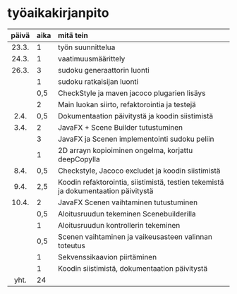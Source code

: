 # työaikakirjanpito

|päivä	|aika	|mitä tein|
|:----:	|:-----	|:-----	|
|23.3.	|1	|työn suunnittelua|
|24.3.	|1	|vaatimuusmäärittely|
|26.3.	|3	|sudoku generaattorin luonti|
|	|1	|sudoku ratkaisijan luonti|
|	|0,5	|CheckStyle ja maven jacoco plugarien lisäys|
|	|2	|Main luokan siirto, refaktorointia ja testejä|
|2.4.	|0,5	|Dokumentaation päivitystä ja koodin siistimistä|
|3.4.	|2	|JavaFX + Scene Builder tutustuminen|
|	|3	|JavaFX ja Scenen implementointi sudoku peliin|
|	|1	|2D arrayn kopioiminen ongelma, korjattu deepCopylla|
|8.4.	|0,5	|Checkstyle, Jacoco excludet ja koodin siistimistä|
|9.4.	|2,5	|Koodin refaktorointia, siistimistä, testien tekemistä ja dokumentaation päivitystä|
|10.4.	|2	|JavaFX Scenen vaihtaminen tutustuminen|
|	|0,5	|Aloitusruudun tekeminen Scenebuilderilla|
|	|1	|Aloitusruudun kontrollerin tekeminen|
|	|0,5	|Scenen vaihtaminen ja vaikeusasteen valinnan toteutus|
|	|1	|Sekvenssikaavion piirtäminen|
|	|1	|Koodin siistimistä, dokumentaation päivitystä|
|yht.	|24	|
